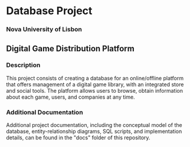 # Database Project
### Nova University of Lisbon

## Digital Game Distribution Platform

### Description
This project consists of creating a database for an online/offline platform that offers management of a digital game library, with an integrated store and social tools. The platform allows users to browse, obtain information about each game, users, and companies at any time.

### Additional Documentation
Additional project documentation, including the conceptual model of the database, entity-relationship diagrams, SQL scripts, and implementation details, can be found in the "docs" folder of this repository.

